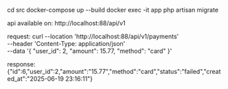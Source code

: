 
cd src
docker-compose up --build
docker exec -it app php artisan migrate

api available on: http://localhost:88/api/v1

request:
curl --location 'http://localhost:88/api/v1/payments' \
--header 'Content-Type: application/json' \
--data '{
"user_id": 2,
"amount": 15.77,
"method": "card"
}'

response:
{"id":6,"user_id":2,"amount":"15.77","method":"card","status":"failed","created_at":"2025-06-19 23:16:11"}
